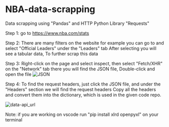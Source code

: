 # NBA-data-scrapping
Data scrapping using "Pandas" and HTTP Python Library "Requests" 

Step 1: go to https://www.nba.com/stats

Step 2: There are many filters on the website for example you can go to and select "Official Leaders" under the "Leaders" tab
After selecting you will see a tabular data, To further scrap this data

Step 3: Right-click on the page and select inspect, then select "Fetch/XHR" on the "Network" tab 
there you will find the JSON file, Double-click and open the file
![JSON](https://github.com/00-gmail/NBA-data-scrap/assets/96058881/587279e8-8a3f-4af7-9a0c-e02186b664f6)

Step 4: To find the request headers, just click the JSON file, and under the "Headers" section we will find the request headers
Copy all the headers and convert them into the dictionary, which is used in the given code repo.

![data-api_url](https://github.com/00-gmail/NBA-data-scrap/assets/96058881/f1a63c82-9859-49ae-a21e-66235d27a71f)

Note: if you are working on vscode run "pip install xlrd openpyxl" on your terminal
